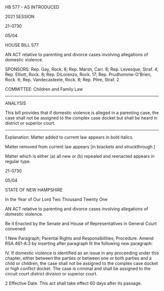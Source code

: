  HB 577 - AS INTRODUCED

 

 

2021 SESSION

 21-0730

 05/04

 

HOUSE BILL 577

 

AN ACT relative to parenting and divorce cases involving allegations of domestic violence.

 

SPONSORS: Rep. Gay, Rock. 8; Rep. Marsh, Carr. 8; Rep. Levesque, Straf. 4; Rep. Elliott, Rock. 8; Rep. DiLorenzo, Rock. 17; Rep. Prudhomme-O'Brien, Rock. 6; Rep. Vandecasteele, Rock. 8; Rep. Pitre, Straf. 2

 

COMMITTEE: Children and Family Law

 

-----------------------------------------------------------------

 

ANALYSIS

 

 This bill provides that if domestic violence is alleged in a parenting case, the case shall not be assigned to the complex case docket but shall be heard in district or superior court.

 

- - - - - - - - - - - - - - - - - - - - - - - - - - - - - - - - - - - - - - - - - - - - - - - - - - - - - - - - - - - - - - - - - - - - - - - - - - - 

 

Explanation: Matter added to current law appears in bold italics.

 Matter removed from current law appears [in brackets and struckthrough.]

 Matter which is either (a) all new or (b) repealed and reenacted appears in regular type.

 21-0730

 05/04

 

STATE OF NEW HAMPSHIRE

 

In the Year of Our Lord Two Thousand Twenty One

 

AN ACT relative to parenting and divorce cases involving allegations of domestic violence.

 

Be it Enacted by the Senate and House of Representatives in General Court convened:

 

 1 New Paragraph; Parental Rights and Responsibilities; Procedure. Amend RSA 461-A:3 by inserting after paragraph III the following new paragraph:

 IV. If domestic violence is identified as an issue in any proceeding under this chapter, either between the parties or between one or both parties and a child or children, the case shall not be assigned to the complex case docket or high conflict docket. The case is criminal and shall be assigned to the circuit court district division or superior court. 

 2 Effective Date. This act shall take effect 60 days after its passage.

